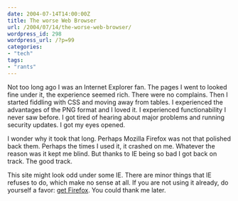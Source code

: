 ```yaml
---
date: 2004-07-14T14:00:00Z
title: The worse Web Browser
url: /2004/07/14/the-worse-web-browser/
wordpress_id: 298
wordpress_url: /?p=99
categories:
- "tech"
tags:
- "rants"
---
```


Not too long ago I was an Internet Explorer fan. The pages I went to looked fine under it, the experience seemed rich. There were no complains. Then I started fiddling with CSS and moving away from tables. I experienced the advantages of the PNG format and I loved it. I experienced functionability I never saw before. I got tired of hearing about major problems and running security updates. I got my eyes opened.

I wonder why it took that long. Perhaps Mozilla Firefox was not that polished back them. Perhaps the times I used it, it crashed on me. Whatever the reason was it kept me blind.  But thanks to IE being so bad I got back on track. The good track.

This site might look odd under some IE. There are minor things that IE refuses to do, which make no sense at all. If you are not using it already, do yourself a favor: <a href="http://www.switch2firefox.com/" title="Switch to Firefox">get Firefox</a>. You could thank me later.

